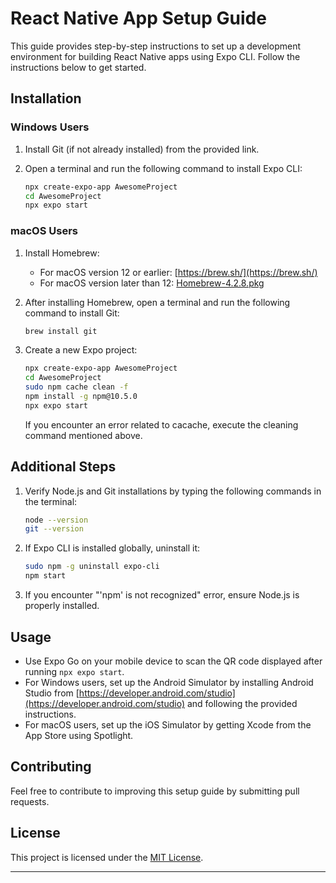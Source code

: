 # React Native App Setup Guide

This guide provides step-by-step instructions to set up a development environment for building React Native apps using Expo CLI. Follow the instructions below to get started.

## Installation

### Windows Users

1. Install Git (if not already installed) from the provided link.
2. Open a terminal and run the following command to install Expo CLI:

   ```bash
   npx create-expo-app AwesomeProject
   cd AwesomeProject
   npx expo start
   ```

### macOS Users

1. Install Homebrew:
   - For macOS version 12 or earlier: [https://brew.sh/](https://brew.sh/)
   - For macOS version later than 12: [Homebrew-4.2.8.pkg](download_link_for_homebrew)
2. After installing Homebrew, open a terminal and run the following command to install Git:

   ```bash
   brew install git
   ```

3. Create a new Expo project:

   ```bash
   npx create-expo-app AwesomeProject
   cd AwesomeProject
   sudo npm cache clean -f
   npm install -g npm@10.5.0
   npx expo start
   ```

   If you encounter an error related to cacache, execute the cleaning command mentioned above.

## Additional Steps

1. Verify Node.js and Git installations by typing the following commands in the terminal:

   ```bash
   node --version
   git --version
   ```

2. If Expo CLI is installed globally, uninstall it:

   ```bash
   sudo npm -g uninstall expo-cli
   npm start
   ```

3. If you encounter "'npm' is not recognized" error, ensure Node.js is properly installed.

## Usage

- Use Expo Go on your mobile device to scan the QR code displayed after running `npx expo start`.
- For Windows users, set up the Android Simulator by installing Android Studio from [https://developer.android.com/studio](https://developer.android.com/studio) and following the provided instructions.
- For macOS users, set up the iOS Simulator by getting Xcode from the App Store using Spotlight.

## Contributing

Feel free to contribute to improving this setup guide by submitting pull requests.

## License

This project is licensed under the [MIT License](LICENSE).

---
